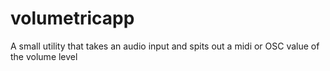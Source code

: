 # volumetricapp
A small utility that takes an audio input and spits out a midi or OSC value of the volume level

